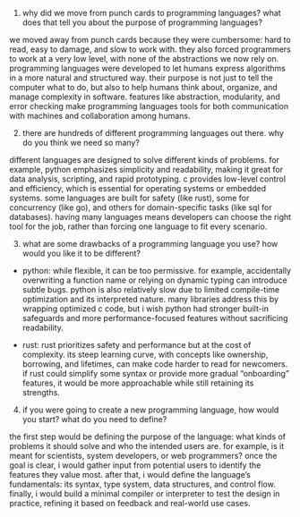 1. why did we move from punch cards to programming languages? what does that tell you about the purpose of programming languages?

we moved away from punch cards because they were cumbersome: hard to read, easy to damage, and slow to work with. they also forced programmers to work at a very low level, with none of the abstractions we now rely on. programming languages were developed to let humans express algorithms in a more natural and structured way. their purpose is not just to tell the computer what to do, but also to help humans think about, organize, and manage complexity in software. features like abstraction, modularity, and error checking make programming languages tools for both communication with machines and collaboration among humans.

2. there are hundreds of different programming languages out there. why do you think we need so many?

different languages are designed to solve different kinds of problems. for example, python emphasizes simplicity and readability, making it great for data analysis, scripting, and rapid prototyping. c provides low-level control and efficiency, which is essential for operating systems or embedded systems. some languages are built for safety (like rust), some for concurrency (like go), and others for domain-specific tasks (like sql for databases). having many languages means developers can choose the right tool for the job, rather than forcing one language to fit every scenario.

3. what are some drawbacks of a programming language you use? how would you like it to be different?

- python: while flexible, it can be too permissive. for example, accidentally overwriting a function name or relying on dynamic typing can introduce subtle bugs. python is also relatively slow due to limited compile-time optimization and its interpreted nature. many libraries address this by wrapping optimized c code, but i wish python had stronger built-in safeguards and more performance-focused features without sacrificing readability.

- rust: rust prioritizes safety and performance but at the cost of complexity. its steep learning curve, with concepts like ownership, borrowing, and lifetimes, can make code harder to read for newcomers. if rust could simplify some syntax or provide more gradual “onboarding” features, it would be more approachable while still retaining its strengths.

4. if you were going to create a new programming language, how would you start? what do you need to define?

the first step would be defining the purpose of the language: what kinds of problems it should solve and who the intended users are. for example, is it meant for scientists, system developers, or web programmers? once the goal is clear, i would gather input from potential users to identify the features they value most. after that, i would define the language’s fundamentals: its syntax, type system, data structures, and control flow. finally, i would build a minimal compiler or interpreter to test the design in practice, refining it based on feedback and real-world use cases.

